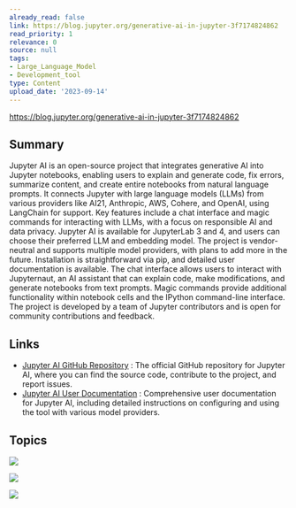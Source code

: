 ```yaml
---
already_read: false
link: https://blog.jupyter.org/generative-ai-in-jupyter-3f7174824862
read_priority: 1
relevance: 0
source: null
tags:
- Large_Language_Model
- Development_tool
type: Content
upload_date: '2023-09-14'
---
```


https://blog.jupyter.org/generative-ai-in-jupyter-3f7174824862
## Summary

Jupyter AI is an open-source project that integrates generative AI into Jupyter notebooks, enabling users to explain and generate code, fix errors, summarize content, and create entire notebooks from natural language prompts. It connects Jupyter with large language models (LLMs) from various providers like AI21, Anthropic, AWS, Cohere, and OpenAI, using LangChain for support. Key features include a chat interface and magic commands for interacting with LLMs, with a focus on responsible AI and data privacy. Jupyter AI is available for JupyterLab 3 and 4, and users can choose their preferred LLM and embedding model. The project is vendor-neutral and supports multiple model providers, with plans to add more in the future. Installation is straightforward via pip, and detailed user documentation is available. The chat interface allows users to interact with Jupyternaut, an AI assistant that can explain code, make modifications, and generate notebooks from text prompts. Magic commands provide additional functionality within notebook cells and the IPython command-line interface. The project is developed by a team of Jupyter contributors and is open for community contributions and feedback.
## Links

- [Jupyter AI GitHub Repository](https://github.com/jupyterlab/jupyter-ai) : The official GitHub repository for Jupyter AI, where you can find the source code, contribute to the project, and report issues.
- [Jupyter AI User Documentation](https://jupyter-ai.readthedocs.io/en/latest/users/index.html#model-providers) : Comprehensive user documentation for Jupyter AI, including detailed instructions on configuring and using the tool with various model providers.

## Topics

![](topics/Tool/Jupyter%20AI)

![](topics/Library/LangChain)

![](topics/Concept/Retrieval%20Augmented%20Generation%20RAG)